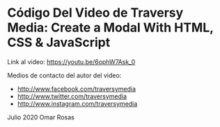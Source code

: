 # Código Del Video de Traversy Media: Create a Modal With HTML, CSS & JavaScript

Link al video: https://youtu.be/6ophW7Ask_0

Medios de contacto del autor del video:
* http://www.facebook.com/traversymedia
* http://www.twitter.com/traversymedia
* http://www.instagram.com/traversymedia

Julio 2020
Omar Rosas